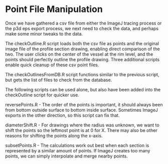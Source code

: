# Point File Manipulation

Once we have gathered a csv file from either the ImageJ tracing process or the p3d eps export process, we next need to check the data, and perhaps make some minor tweaks to the data.

The checkOutline.R script loads both the csv file as points and the original image file of the profile section drawing, enabling direct comparison of the two.  The user clicks on the center of the vessel at the rim level, and the points should perfectly outline the profile drawing.  Three additional scripts enable quick cleanup of these csv point files.

The checkOutlinesFromDB.R script functions similar to the previous script, but gets the list of files to check from the database.

The following scripts can be used alone, but also have been added into the checkOutline script for quicker use.

reversePoints.R - The order of the points is important, it should always been from bottom outside surface to bottom inside surface.  Sometimes ImageJ exports in the other direction, so this script can fix that.

diameterShift.R - For drawings where the radius was unknown, we want to shift the points so the leftmost point is at 0 for X.  There may also be other reasons for shifting the points along the x-axis.

subsetPoints.R - The calculations work out best when each section is represented by a similar amount of points.  If ImageJ creates too many points, we can simply interpolate and merge nearby points.